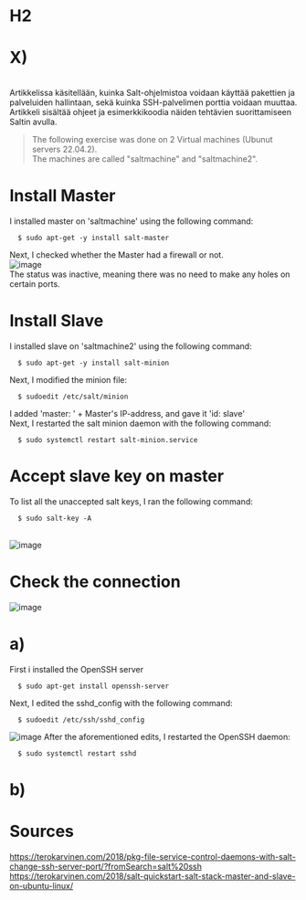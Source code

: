 # H2
# X)
<br>Artikkelissa käsitellään, kuinka Salt-ohjelmistoa voidaan käyttää pakettien ja palveluiden hallintaan, sekä kuinka SSH-palvelimen porttia voidaan muuttaa. Artikkeli sisältää ohjeet ja esimerkkikoodia näiden tehtävien suorittamiseen Saltin avulla.
> The following exercise was done on 2 Virtual machines (Ubunut servers 22.04.2).
<br>The machines are called "saltmachine" and "saltmachine2".
# Install Master
I installed master on 'saltmachine' using the following command:

      $ sudo apt-get -y install salt-master
Next, I checked whether the Master had a firewall or not.
<br>![image](https://user-images.githubusercontent.com/103279302/230900179-f7199c50-7d2a-4d0f-9e00-31fc362bcdac.png)
<br>The status was inactive, meaning there was no need to make any holes on certain ports.
# Install Slave
I installed slave on 'saltmachine2' using the following command:

      $ sudo apt-get -y install salt-minion
Next, I modified the minion file:

      $ sudoedit /etc/salt/minion
I added 'master: ' + Master's IP-address, and gave it 'id: slave'
<br>Next, I restarted the salt minion daemon with the following command:

      $ sudo systemctl restart salt-minion.service
# Accept slave key on master
To list all the unaccepted salt keys, I ran the following command:

      $ sudo salt-key -A
<br>![image](https://user-images.githubusercontent.com/103279302/230902676-9c765ba1-3c82-48cf-8643-cddc2438f088.png)
# Check the connection
![image](https://user-images.githubusercontent.com/103279302/230902938-4df19ca6-68df-4614-84f0-710c66a6754a.png)

# a)
First i installed the OpenSSH server

      $ sudo apt-get install openssh-server
Next, I edited the sshd_config with the following command:

      $ sudoedit /etc/ssh/sshd_config
![image](https://user-images.githubusercontent.com/103279302/230904766-3d7aa040-c722-4d45-915a-de9d16f5ac7a.png)
After the aforementioned edits, I restarted the OpenSSH daemon:

      $ sudo systemctl restart sshd
# b)


# Sources
https://terokarvinen.com/2018/pkg-file-service-control-daemons-with-salt-change-ssh-server-port/?fromSearch=salt%20ssh
<br>https://terokarvinen.com/2018/salt-quickstart-salt-stack-master-and-slave-on-ubuntu-linux/
